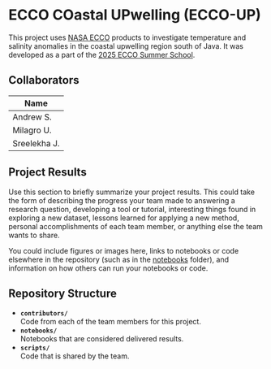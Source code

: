 # ECCO COastal UPwelling (ECCO-UP)

This project uses [NASA ECCO](https://ecco-group.org/) products to investigate temperature and salinity anomalies in the coastal upwelling region south of Java. It was developed as a part of the [2025 ECCO Summer School](https://ecco-summer-school.github.io/ecco-2025/).

## Collaborators

| Name |
| ------------- |
| Andrew S. |
| Milagro U. |
| Sreelekha J. |

## Project Results

Use this section to briefly summarize your project results. This could take the form of describing the progress your team made to answering a research question, developing a tool or tutorial, interesting things found in exploring a new dataset, lessons learned for applying a new method, personal accomplishments of each team member, or anything else the team wants to share.

You could include figures or images here, links to notebooks or code elsewhere in the repository (such as in the [notebooks](notebooks/) folder), and information on how others can run your notebooks or code.

## Repository Structure

* **`contributors/`**
<br> Code from each of the team members for this project.
* **`notebooks/`**
<br> Notebooks that are considered delivered results.
* **`scripts/`**
<br> Code that is shared by the team.
